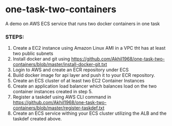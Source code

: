 # one-task-two-containers
A demo on AWS ECS service that runs two docker containers in one task

### STEPS:

1. Create a EC2 instance using Amazon Linux AMI in a VPC tht has at least two public subnets
2. Install docker and git using https://github.com/Akhil1968/one-task-two-containers/blob/master/install-docker-git.txt
3. Login to AWS and create an ECR repository under ECS
4. Build docker image for api layer and push it to your ECR repository.
5. Create an ECS cluster of at least two EC2 Container Instances
6. Create an application load balancer which balances load on the two container instances created in step 5.
6. Register a taskdef using AWS CLI command in https://github.com/Akhil1968/one-task-two-containers/blob/master/register-taskdef.txt
7. Create an ECS service withing your ECS cluster utilizing the ALB and the taskdef created above.
